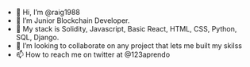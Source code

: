 - 👋 Hi, I’m @raig1988
- 👀 I’m Junior Blockchain Developer.
- 🌱 My stack is Solidity, Javascript, Basic React, HTML, CSS, Python, SQL, Django.
- 💞️ I’m looking to collaborate on any project that lets me built my skilss
- 📫 How to reach me on twitter at @123aprendo

<!---
raig1988/raig1988 is a ✨ special ✨ repository because its `README.md` (this file) appears on your GitHub profile.
You can click the Preview link to take a look at your changes.
--->
